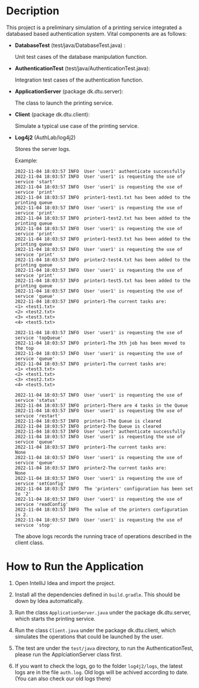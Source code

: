 # Decription
This project is a preliminary simulation of a printing service integrated a databased based authentication system. Vital components are as follows:

- **DatabaseTest** (test/java/DatabaseTest.java) :

  Unit test cases of the database manipulation function.

- **AuthenticationTest** (test/java/AuthenticationTest.java):

  Integration test cases of the authentication function.

- **ApplicationServer** (package dk.dtu.server):

  The class to launch the printing service.

- **Client** (package dk.dtu.client):

  Simulate a typical use case of the printing service.

- **Log4j2** (AuthLab/log4j2)

  Stores the server logs. 

  Example:
  
  ```
  2022-11-04 18:03:57 INFO  User 'user1' authenticate successfully
  2022-11-04 18:03:57 INFO  User 'user1' is requesting the use of service 'start'
  2022-11-04 18:03:57 INFO  User 'user1' is requesting the use of service 'print'
  2022-11-04 18:03:57 INFO  printer1-test1.txt has been added to the printing queue
  2022-11-04 18:03:57 INFO  User 'user1' is requesting the use of service 'print'
  2022-11-04 18:03:57 INFO  printer1-test2.txt has been added to the printing queue
  2022-11-04 18:03:57 INFO  User 'user1' is requesting the use of service 'print'
  2022-11-04 18:03:57 INFO  printer1-test3.txt has been added to the printing queue
  2022-11-04 18:03:57 INFO  User 'user1' is requesting the use of service 'print'
  2022-11-04 18:03:57 INFO  printer2-test4.txt has been added to the printing queue
  2022-11-04 18:03:57 INFO  User 'user1' is requesting the use of service 'print'
  2022-11-04 18:03:57 INFO  printer1-test5.txt has been added to the printing queue
  2022-11-04 18:03:57 INFO  User 'user1' is requesting the use of service 'queue'
  2022-11-04 18:03:57 INFO  printer1-The current tasks are: 
  <1> <test1.txt>
  <2> <test2.txt>
  <3> <test3.txt>
  <4> <test5.txt>
  
  2022-11-04 18:03:57 INFO  User 'user1' is requesting the use of service 'topQueue'
  2022-11-04 18:03:57 INFO  printer1-The 3th job has been moved to the top
  2022-11-04 18:03:57 INFO  User 'user1' is requesting the use of service 'queue'
  2022-11-04 18:03:57 INFO  printer1-The current tasks are: 
  <1> <test3.txt>
  <2> <test1.txt>
  <3> <test2.txt>
  <4> <test5.txt>
  
  2022-11-04 18:03:57 INFO  User 'user1' is requesting the use of service 'status'
  2022-11-04 18:03:57 INFO  printer1-There are 4 tasks in the Queue
  2022-11-04 18:03:57 INFO  User 'user1' is requesting the use of service 'restart'
  2022-11-04 18:03:57 INFO  printer1-The Queue is cleared
  2022-11-04 18:03:57 INFO  printer2-The Queue is cleared
  2022-11-04 18:03:57 INFO  User 'user1' authenticate successfully
  2022-11-04 18:03:57 INFO  User 'user1' is requesting the use of service 'queue'
  2022-11-04 18:03:57 INFO  printer1-The current tasks are: 
  None
  2022-11-04 18:03:57 INFO  User 'user1' is requesting the use of service 'queue'
  2022-11-04 18:03:57 INFO  printer2-The current tasks are: 
  None
  2022-11-04 18:03:57 INFO  User 'user1' is requesting the use of service 'setConfig'
  2022-11-04 18:03:57 INFO  The 'printers' configuration has been set to '2'
  2022-11-04 18:03:57 INFO  User 'user1' is requesting the use of service 'readConfig'
  2022-11-04 18:03:57 INFO  The value of the printers configuration is 2.
  2022-11-04 18:03:57 INFO  User 'user1' is requesting the use of service 'stop'
  
  ```
  
  The above logs records the running trace of operations described in the client class.

# How to Run the Application

1. Open IntelliJ Idea and import the project.
2. Install all the dependencies defined in `build.gradle`. This should be down by Idea automatically.

3. Run the class `ApplicationServer.java` under the package dk.dtu.server, which starts the printing service.
4. Run the class `Client.java` under the package dk.dtu.client, which simulates the operations that could be launched by the user.
5. The test are under the `test/java` directory, to run the AuthenticationTest, please run the ApplciationServer class first.
6. If you want to check the logs, go to the folder `log4j2/logs`, the latest logs are in the file `auth.log`. Old logs will be achived according to date. (You can also check our old logs there)
